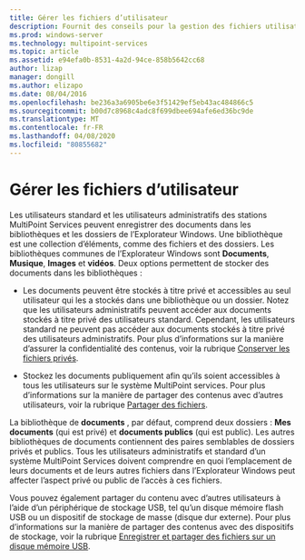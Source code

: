 ```yaml
---
title: Gérer les fichiers d’utilisateur
description: Fournit des conseils pour la gestion des fichiers utilisateur dans MultiPoint services
ms.prod: windows-server
ms.technology: multipoint-services
ms.topic: article
ms.assetid: e94efa0b-8531-4a2d-94ce-858b5642cc68
author: lizap
manager: dongill
ms.author: elizapo
ms.date: 08/04/2016
ms.openlocfilehash: be236a3a6905be6e3f51429ef5eb43ac484866c5
ms.sourcegitcommit: b00d7c8968c4adc8f699dbee694afe6ed36bc9de
ms.translationtype: MT
ms.contentlocale: fr-FR
ms.lasthandoff: 04/08/2020
ms.locfileid: "80855682"
---
```

# <a name="manage-user-files"></a>Gérer les fichiers d’utilisateur
Les utilisateurs standard et les utilisateurs administratifs des stations MultiPoint Services peuvent enregistrer des documents dans les bibliothèques et les dossiers de l’Explorateur Windows. Une bibliothèque est une collection d’éléments, comme des fichiers et des dossiers. Les bibliothèques communes de l’Explorateur Windows sont **Documents**, **Musique**, **Images** et **vidéos**. Deux options permettent de stocker des documents dans les bibliothèques :  
  
-   Les documents peuvent être stockés à titre privé et accessibles au seul utilisateur qui les a stockés dans une bibliothèque ou un dossier. Notez que les utilisateurs administratifs peuvent accéder aux documents stockés à titre privé des utilisateurs standard. Cependant, les utilisateurs standard ne peuvent pas accéder aux documents stockés à titre privé des utilisateurs administratifs. Pour plus d’informations sur la manière d’assurer la confidentialité des contenus, voir la rubrique [Conserver les fichiers privés](Keep-Files-Private.md).  
  
-   Stockez les documents publiquement afin qu’ils soient accessibles à tous les utilisateurs sur le système MultiPoint services. Pour plus d’informations sur la manière de partager des contenus avec d’autres utilisateurs, voir la rubrique [Partager des fichiers](Share-Files.md).  
  
La bibliothèque de **documents** , par défaut, comprend deux dossiers : **Mes documents** (qui est privé) et **documents publics** (qui est public). Les autres bibliothèques de documents contiennent des paires semblables de dossiers privés et publics. Tous les utilisateurs administratifs et standard d’un système MultiPoint Services doivent comprendre en quoi l’emplacement de leurs documents et de leurs autres fichiers dans l’Explorateur Windows peut affecter l’aspect privé ou public de l’accès à ces fichiers.  
  
Vous pouvez également partager du contenu avec d’autres utilisateurs à l’aide d’un périphérique de stockage USB, tel qu’un disque mémoire flash USB ou un dispositif de stockage de masse (disque dur externe). Pour plus d’informations sur la manière de partager des contenus avec des dispositifs de stockage, voir la rubrique [Enregistrer et partager des fichiers sur un disque mémoire USB](Save-and-Share-Files-on-a-USB-Flash-Drive.md). 